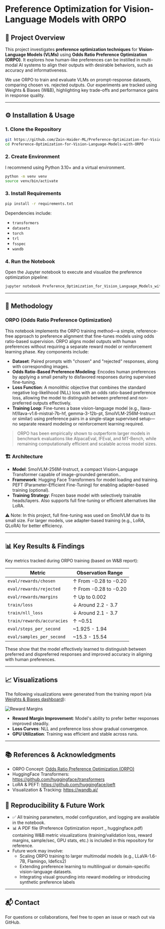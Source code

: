 # Preference Optimization for Vision-Language Models with ORPO

## 🧠 Project Overview

This project investigates **preference optimization techniques** for **Vision-Language Models (VLMs)** using **Odds Ratio Preference Optimization (ORPO)**. It explores how human-like preferences can be instilled in multi-modal AI systems to align their outputs with desirable behaviors, such as accuracy and informativeness.

We use ORPO to train and evaluate VLMs on prompt-response datasets, comparing chosen vs. rejected outputs. Our experiments are tracked using Weights & Biases (W&B), highlighting key trade-offs and performance gains in response quality.

---

## ⚙️ Installation & Usage

### 1. Clone the Repository
```bash
git https://github.com/Zain-Haider-ML/Preference-Optimization-for-Vision-Language-Models-with-ORPO.git
cd Preference-Optimization-for-Vision-Language-Models-with-ORPO
```

### 2. Create Environment
I recommend using Python 3.10+ and a virtual environment.
```bash
python -m venv venv
source venv/bin/activate
```

### 3. Install Requirements
```bash
pip install -r requirements.txt
```

Dependencies include:
- `transformers`
- `datasets`
- `torch`
- `trl`
- `fsspec`
- `wandb`

### 4. Run the Notebook
Open the Jupyter notebook to execute and visualize the preference optimization pipeline:
```bash
jupyter notebook Preference_Optimization_for_Vision_Language_Models_with_ORPO.ipynb
```

---

## 📘 Methodology

### ORPO (Odds Ratio Preference Optimization)

This notebook implements the ORPO training method—a simple, reference-free approach to preference alignment that fine-tunes models using odds ratio-based supervision. ORPO aligns model outputs with human preferences without requiring a separate reward model or reinforcement learning phase.
Key components include:
- **Dataset**: Paired prompts with "chosen" and "rejected" responses, along with corresponding images.
- **Odds Ratio-Based Preference Modeling**: Encodes human preferences by applying a small penalty to disfavored responses during supervised fine-tuning.
- **Loss Function**: A monolithic objective that combines the standard negative log-likelihood (NLL) loss with an odds ratio-based preference loss, allowing the model to distinguish between preferred and non-preferred outputs effectively.
- **Training Loop**: Fine-tunes a base vision-language model (e.g., llava-hf/llava-v1.6-mistral-7b-hf, gemma-3-12b-pt, SmolVLM-256M-Instruct or similar) using preference pairs in a single-stage supervised setup—no separate reward modeling or reinforcement learning required.

> ORPO has been empirically shown to outperform larger models in benchmark evaluations like AlpacaEval, IFEval, and MT-Bench, while remaining computationally efficient and scalable across model sizes.

### 🏗️ Architecture 
- **Model**: SmolVLM-256M-Instruct, a compact Vision-Language Transformer capable of image-grounded generation..
- **Framework**: Hugging Face Transformers for model loading and training. PEFT (Parameter-Efficient Fine-Tuning) for enabling adapter-based training (optional).
- **Training Strategy**: Frozen base model with selectively trainable heads/layers. Also supports full fine-tuning or efficient alternatives like LoRA.

⚠️ Note: In this project, full fine-tuning was used on SmolVLM due to its small size. For larger models, use adapter-based training (e.g., LoRA, QLoRA) for better efficiency.

---

## 📊 Key Results & Findings

Key metrics tracked during ORPO training (based on W&B report):

| Metric                         | Observation Range     |
|-------------------------------|------------------------|
| `eval/rewards/chosen`         | ↑ From -0.28 to -0.20 |
| `eval/rewards/rejected`       | ↑ From -0.28 to -0.20 |
| `eval/rewards/margins`        | ↑ Up to 0.002         |
| `train/loss`                  | ↓ Around 2.2 - 3.7     |
| `train/nll_loss`              | ↓ Around 2.1 - 3.7     |
| `train/rewards/accuracies`    | ↑ ~0.51               |
| `eval/steps_per_second`       | ~1.925 - 1.94          |
| `eval/samples_per_second`     | ~15.3 - 15.54          |

These show that the model effectively learned to distinguish between preferred and dispreferred responses and improved accuracy in aligning with human preferences.

---

## 📈 Visualizations

The following visualizations were generated from the training report (via [Weights & Biases dashboard](https://wandb.ai/zaynhyder15)):

![Reward Margins](https://wandb.ai/zaynhyder15/huggingface/reports/Preference-Optimization-report--VmlldzoxMzQxNjY3OQ/images/1.png)

- **Reward Margin Improvement**: Model's ability to prefer better responses improved steadily.
- **Loss Curves**: NLL and preference loss show gradual convergence.
- **GPU Utilization**: Training was efficient and stable across runs.

---

## 📚 References & Acknowledgments

- ORPO Concept: [Odds Ratio Preference Optimization (ORPO)](https://huggingface.co/docs/trl/main/en/orpo_trainer)
- HuggingFace Transformers: https://github.com/huggingface/transformers
- LoRA & PEFT: https://github.com/huggingface/peft
- Visualization & Tracking: https://wandb.ai/


## 🔁 Reproducibility & Future Work

- ✅ All training parameters, model configuration, and logging are available in the notebook.
- 📊 A PDF file (Preference Optimization report _ huggingface.pdf) containing W&B metric visualizations (training/validation loss, reward margins, sample/sec, GPU stats, etc.) is included in this repository for reference.
- Future work may involve:
  - Scaling ORPO training to larger multimodal models (e.g., LLaVA-1.6-7B, Flamingo, Idefics2)
  - Extending preference learning to multilingual or domain-specific vision-language datasets.
  - Integrating visual grounding into reward modeling or introducing synthetic preference labels

---

## 📬 Contact

For questions or collaborations, feel free to open an issue or reach out via GitHub.
